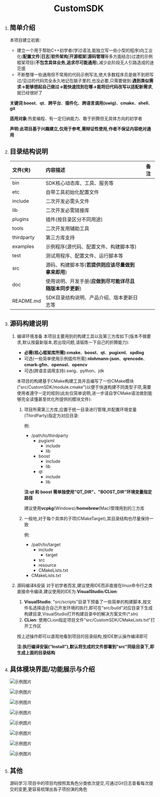 <h1 style="text-align:center"><strong>CustomSDK</strong></h1>

1. ## 简单介绍
   本项目建立初衷:
   * 建立一个用于帮助C++初学者(学过语法,能独立写一些小型的程序)向工业化(**配置文件**|**日志**|**软件架构**|**开源框架**|**源码管理**等多方面结合)过渡的示例框架项目(**不包含具体业务,追求尽可能通用**),减少此阶段无人引路造成的迷茫感
   * 不断整理一些通用但不常用的代码示例写法,绝大多数程序员是做不到把写过/见过的代码完全永久地记在脑子里的,也没必要,只需要做到:**遇到类似需求->能够想起自己做过->能快速找到在哪->能将旧代码改写以适配新需求**,就已经很好了

   **关键词**:**boost**、**qt**、**跨平台**、**插件化**、**跨语言调用(swig)**、**cmake**、**shell**、**git**

   **适用对象**:热爱编程、有一定归纳能力、敢于折腾但无具体方向的初学者

   **声明:此项目基于兴趣建立,仅用于参考,需辩证性使用,作者不保证内容绝对通用**

2. ## 目录结构说明
   | 文件(夹)   | 内容描述                                                 | 备注 |
   | :--------- | :------------------------------------------------------- | :--: |
   | bin        | SDK核心动态库、工具、服务等                              |      |
   | etc        | 自带工具初始化配置文件                                   |      |
   | include    | 二次开发必需头文件                                       |      |
   | lib        | 二次开发必需链接库                                       |      |
   | plugins    | 插件(按目录区分不同用途)                                 |      |
   | tools      | 二次开发用辅助工具                                       |      |
   | thirdparty | 第三方库支持                                             |      |
   | examples   | 示例程序(源代码、配置文件、构建脚本等)                   |      |
   | test       | 测试用程序、配置文件、运行脚本等                         |      |
   | src        | 源码、构建脚本等(**若提供则应该尽量做到拿来即用**)       |      |
   | doc        | 使用说明、开发手册(**应做到尽可能详尽且随版本同步更新**) |      |
   | README.md  | SDK目录结构说明、产品介绍、版本更新日志等                |      |
3. ## 源码构建说明
   1. 编译环境准备
      本项目主要用到的构建工具以及第三方库如下(版本不做要求,默认按最新版本,若出现问题,请锻炼一下自己的折腾能力):
      * **必需(核心框架库所需)**:**cmake**、**boost**、**qt**、**pugixml**、**spdlog**
      * 可选(一些简单使用示例插件所需):**nlohmann-json**、**qrencode**、**cmark-gfm**、**openssl**、**opencv**
      * 可选(跨语言调用支持):swig、python、jdk
      
      本项目的构建基于CMake构建工具并且编写了一份CMake模块("src/CustomSDK/module.cmake")以便于快速构建不同类型子项,需要使用者遵守一定的规则(此处仅简单说明,进一步请自学CMake语法做到能够完全读懂甚至优化所提供的模块文件):
      1. 项目所需第三方库,应置于统一目录进行管理,并配置环境变量(ThirdParty)指定为对应目录:

         例:
         * /path/to/thirdparty
            * pugixml
               * include
               * lib
            * boost
               * include
               * lib
            * qt
               * include
               * lib
         
         **注:qt 和 boost 需单独使用"QT_DIR"、"BOOST_DIR"环境变量指定路径**

         建议使用**vcpkg**(Windows)/**homebrew**(Mac)管理用到的三方库

      2. 一般地,对于每个具体的子项(CMakeTarget),其目录结构也尽量保持一致

         例:
         * /path/to/target
            * include
               * target
            * src
            * resource
            * CMakeLists.txt
         * CMakeLists.txt
      
   2. 源码编译&安装
      对于初学者而言,建议使用IDE而非直接在linux命令行之类直接命令编译,建议使用的IDE为:**VisualStudio**/**CLion**:
      1. **VisualStudio**:
         "src/scripts"目录下预备了一些简单的构建脚本,按文件名选择适合自己开发环境的执行,即可在"src/build"对应目录下生成构建目录,VisualStudio打开构建目录中的解决方案文件(*.sln)
      2. **CLion**:
         使用CLion指定项目文件"src/CustomSDK/CMakeLists.txt"打开工作区
      
      按上述操作即可以直观地看到项目的目录结构,按IDE默认操作编译即可

      **注:执行编译安装(“Install”),默认将生成的文件部署到"src"同级目录下,即生成上面的目录结构**

4. ## 具体模块界面/功能展示与介绍

   ![示例图片](https://github.com/Icy-Joker/CustomSDK/wiki/resource/gifs/StyleSheetViewer.gif "样式表编辑工具")

   ![示例图片](https://github.com/Icy-Joker/CustomSDK/wiki/resource/gifs/GraphicsViewDemo.gif "2D场景绘制")

   ![示例图片](https://github.com/Icy-Joker/CustomSDK/wiki/resource/gifs/DatabaseVisualizationTool.gif "数据库可视化工具")

   ![示例图片](https://github.com/Icy-Joker/CustomSDK/wiki/resource/gifs/QRCodeGenerator.gif "二维码编码工具")

   ![示例图片](https://github.com/Icy-Joker/CustomSDK/wiki/resource/gifs/MediaPlayer.gif "媒体播放器")

   ![示例图片](https://github.com/Icy-Joker/CustomSDK/wiki/resource/gifs/NetworkTool.gif "网络测试工具")

   ![示例图片](https://github.com/Icy-Joker/CustomSDK/wiki/resource/gifs/ChartDemo.gif "图表示例")

   ![示例图片](https://github.com/Icy-Joker/CustomSDK/wiki/resource/gifs/RegularExpressionValidator.gif "正则验证工具")

5. ## 其他
   源码学习:项目中的项目均按照其角色分类依次提交,可通过Git日志查看每次提交的变更,更容易梳理出各子项扮演的角色
